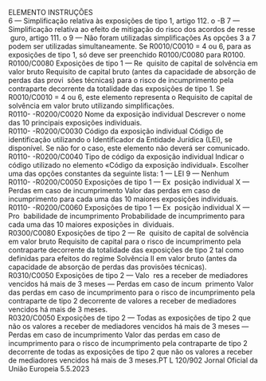  
ELEMENTO  INSTRUÇÕES  
6 — Simplificação relativa às exposições de tipo 1, artigo 112.  o -B 
7 — Simplificação relativa ao efeito de mitigação do risco dos acordos de resse ­
guro, artigo 111.  o 
9 — Não foram utilizadas simplificações 
As opções 3 a 7 podem ser utilizadas simultaneamente. 
Se R0010/C0010 = 4 ou 6, para as exposições de tipo 1, só deve ser preenchido 
R0100/C0080 para R0100.  
R0100/C0080  Exposições de tipo 1 — Re ­
quisito de capital de solvência 
em valor bruto  Requisito de capital bruto (antes da capacidade de absorção de perdas das provi ­
sões técnicas) para o risco de incumprimento pela contraparte decorrente da 
totalidade das exposições de tipo 1. 
Se R0010/C0010 = 4 ou 6, este elemento representa o Requisito de capital de 
solvência em valor bruto utilizando simplificações.  
R0110- 
-R0200/C0020  Nome da exposição individual  Descrever o nome das 10 principais exposições individuais.  
R0110- 
-R0200/C0030  Código da exposição individual  Código de identificação utilizando o Identificador da Entidade Jurídica (LEI), se 
disponível. 
Se não for o caso, este elemento não deverá ser comunicado.  
R0110- 
-R0200/C0040  Tipo de código da exposição 
individual  Indicar o código utilizado no elemento «Código da exposição individual». Escolher 
uma das opções constantes da seguinte lista: 
1 — LEI 
9 — Nenhum  
R0110- 
-R0200/C0050  Exposições de tipo 1 — Ex ­
posição individual X — Perdas 
em caso de incumprimento  Valor das perdas em caso de incumprimento para cada uma das 10 maiores 
exposições individuais.  
R0110- 
-R0200/C0060  Exposições de tipo 1 — Ex ­
posição individual X — Pro ­
babilidade de incumprimento  Probabilidade de incumprimento para cada uma das 10 maiores exposições in ­
dividuais.  
R0300/C0080  Exposições de tipo 2 — Re ­
quisito de capital de solvência 
em valor bruto  Requisito de capital para o risco de incumprimento pela contraparte decorrente da 
totalidade das exposições de tipo 2 tal como definidas para efeitos do regime 
Solvência II em valor bruto (antes da capacidade de absorção de perdas das 
provisões técnicas).  
R0310/C0050  Exposições de tipo 2 — Valo ­
res a receber de mediadores 
vencidos há mais de 3 meses 
— Perdas em caso de incum ­
primento  Valor das perdas em caso de incumprimento para o risco de incumprimento pela 
contraparte de tipo 2 decorrente de valores a receber de mediadores vencidos há 
mais de 3 meses.  
R0320/C0050  Exposições de tipo 2 — Todas 
as exposições de tipo 2 que 
não os valores a receber de 
mediadores vencidos há mais 
de 3 meses — Perdas em caso 
de incumprimento  Valor das perdas em caso de incumprimento para o risco de incumprimento pela 
contraparte de tipo 2 decorrente de todas as exposições de tipo 2 que não os 
valores a receber de mediadores vencidos há mais de 3 meses.PT  L 120/902 Jornal Oficial da União Europeia 5.5.2023